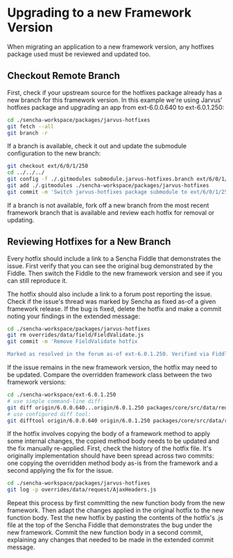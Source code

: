 # Upgrading to a new Framework Version

When migrating an application to a new framework version, any hotfixes package used must be reviewed and updated too.

## Checkout Remote Branch

First, check if your upstream source for the hotfixes package already has a new branch for this framework version. In this example we're using Jarvus' hotfixes package and upgrading an app from ext-6.0.0.640 to ext-6.0.1.250:

```bash
cd ./sencha-workspace/packages/jarvus-hotfixes
git fetch --all
git branch -r
```

If a branch is available, check it out and update the submodule configuration to the new branch:

```bash
git checkout ext/6/0/1/250
cd ../../../
git config -f ./.gitmodules submodule.jarvus-hotfixes.branch ext/6/0/1/250
git add ./.gitmodules ./sencha-workspace/packages/jarvus-hotfixes
git commit -m 'Switch jarvus-hotfixes package submodule to ext/6/0/1/250 branch'
```

If a branch is not available, fork off a new branch from the most recent framework branch that is available and review each hotfix for removal or updating.

## Reviewing Hotfixes for a New Branch
Every hotfix should include a link to a Sencha Fiddle that demonstrates the issue. First verify that you can see the original bug demonstrated by the Fiddle. Then switch the Fiddle to the new framework version and see if you can still reproduce it.

The hotfix should also include a link to a forum post reporting the issue. Check if the issue's thread was marked by Sencha as fixed as-of a given framework release. If the bug is fixed, delete the hotfix and make a commit noting your findings in the extended message:

```bash
cd ./sencha-workspace/packages/jarvus-hotfixes
git rm overrides/data/field/FieldValidate.js
git commit -m 'Remove FieldValidate hotfix

Marked as resolved in the forum as-of ext-6.0.1.250. Verified via Fiddle'
```

If the issue remains in the new framework version, the hotfix may need to be updated. Compare the overridden framework class between the two framework versions:

```bash
cd ./sencha-workspace/ext-6.0.1.250
# use simple command-line diff:
git diff origin/6.0.0.640...origin/6.0.1.250 packages/core/src/data/request/Ajax.js
# use configured diff tool:
git difftool origin/6.0.0.640 origin/6.0.1.250 packages/core/src/data/request/Ajax.js
```

If the hotfix involves copying the body of a framework method to apply some internal changes, the copied method body needs to be updated and the fix manually re-applied. First, check the history of the hotfix file. It's originally implementation should have been spread across two commits: one copying the overridden method body as-is from the framework and a second applying the fix for the issue.

```bash
cd ./sencha-workspace/packages/jarvus-hotfixes
git log -p overrides/data/request/AjaxHeaders.js
```

Repeat this process by first committing the new function body from the new framework. Then adapt the changes applied in the original hotfix to the new function body. Test the new hotfix by pasting the contents of the hotfix's .js file at the top of the Sencha Fiddle that demonstrates the bug under the new framework. Commit the new function body in a second commit, explaining any changes that needed to be made in the extended commit message.